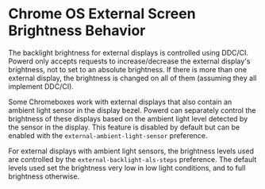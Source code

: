 # Chrome OS External Screen Brightness Behavior

The backlight brightness for external displays is controlled using DDC/CI.
Powerd only accepts requests to increase/decrease the external display's
brightness, not to set to an absolute brightness. If there is more than one
external display, the brightness is changed on all of them (assuming they all
implement DDC/CI).

Some Chromeboxes work with external displays that also contain an ambient light
sensor in the display bezel. Powerd can separately control the brightness of
these displays based on the ambient light level detected by the sensor in the
display. This feature is disabled by default but can be enabled with the
`external-ambient-light-sensor` preference.

For external displays with ambient light sensors, the brightness levels used are
controlled by the `external-backlight-als-steps` preference. The default levels
used set the brightness very low in low light conditions, and to full brightness
otherwise.
